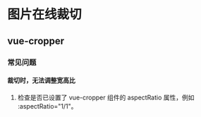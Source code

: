 # 图片在线裁切
## vue-cropper
### 常见问题
#### 裁切时，无法调整宽高比
1. 检查是否已设置了 vue-cropper 组件的 aspectRatio 属性，例如 :aspectRatio="1/1"。
